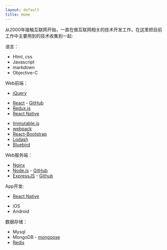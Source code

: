 ```yaml
---
layout: default
title: Home
---
```


从2000年接触互联网开始，一直在做互联网相关的技术开发工作。在这里把目前工作中主要用到的技术收集到一起:

语言：

- Html, css
- Javascript
- markdown
- Objective-C

Web前端：

* [jQuery](https://api.jquery.com/)
- [React](https://facebook.github.io/react/) - [GitHub](https://github.com/facebook/react)
- [Redux.js](http://redux.js.org/)
- [React Native](https://facebook.github.io/react-native/)
* [Immutable.js](https://facebook.github.io/immutable-js/)
* [webpack](https://webpack.github.io/)
* [React-Bootstrap](https://react-bootstrap.github.io/)
* [Lodash](https://lodash.com/docs/)
* [Bluebird](http://bluebirdjs.com/docs/api-reference.html)


Web服务端：

- [Nginx](https://nginx.org/en/)
- [Node.js](https://nodejs.org/en/) - [GitHub](https://github.com/nodejs/node)
- [ExpressJS](http://expressjs.com/) - [Github](https://github.com/expressjs/express/)

App开发:

* [React Native](https://facebook.github.io/react-native/)
- iOS
- Android

数据存储：

- Mysql
- MongoDB - [mongoose](http://mongoosejs.com/)
- [Redis](https://redis.io/)
